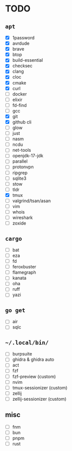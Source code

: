 # TODO

## `apt`

- [x] 1password
- [x] avrdude
- [x] brave
- [x] btop
- [x] build-essential
- [x] checksec
- [x] clang
- [x] cloc
- [x] cmake
- [x] curl
- [ ] docker
- [ ] elixir
- [ ] fd-find
- [ ] gcc
- [x] git
- [x] github cli
- [ ] glow
- [ ] just
- [ ] nasm
- [ ] ncdu
- [ ] net-tools
- [ ] openjdk-17-jdk
- [ ] parallel
- [ ] protonvpn
- [ ] ripgrep
- [ ] sqlite3
- [ ] stow
- [ ] tldr
- [x] tmux
- [ ] valgrind/tsan/asan
- [ ] vim
- [ ] whois
- [ ] wireshark
- [ ] zoxide

## `cargo`

- [ ] bat
- [ ] eza
- [ ] fd
- [ ] feroxbuster
- [ ] flamegraph
- [ ] kanata
- [ ] oha
- [ ] ruff
- [ ] yazi

## `go get`

- [ ] air
- [ ] sqlc

## `~/.local/bin/`

- [ ] burpsuite
- [ ] ghidra & ghidra auto
- [ ] act
- [ ] fzf
- [ ] fzf-preview (custom)
- [ ] nvim
- [ ] tmux-sessionizer (custom)
- [ ] zellij
- [ ] zellij-sessionizer (custom)

## misc

- [ ] fnm
- [ ] bun
- [ ] pnpm
- [ ] rust
